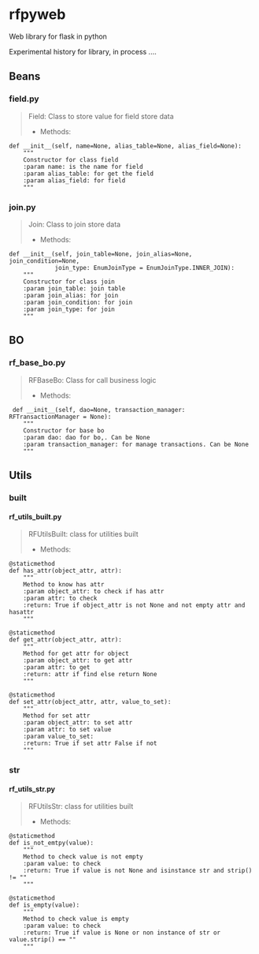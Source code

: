 # rfpyweb

Web library for flask in python

Experimental history for library, in process ....

## Beans

### field.py 

> Field:  Class to store value for field store data
>
>- Methods:
>
    def __init__(self, name=None, alias_table=None, alias_field=None):
        """
        Constructor for class field
        :param name: is the name for field
        :param alias_table: for get the field
        :param alias_field: for field
        """

### join.py

> Join: Class to join store data
>
> - Methods:
>
    def __init__(self, join_table=None, join_alias=None, join_condition=None,
                 join_type: EnumJoinType = EnumJoinType.INNER_JOIN):
        """
        Constructor for class join
        :param join_table: join table
        :param join_alias: for join
        :param join_condition: for join
        :param join_type: for join
        """ 

## BO

### rf_base_bo.py

> RFBaseBo: Class for call business logic
>- Methods:
>    
     def __init__(self, dao=None, transaction_manager: RFTransactionManager = None):
        """
        Constructor for base bo
        :param dao: dao for bo,. Can be None
        :param transaction_manager: for manage transactions. Can be None
        """
## Utils

### built

#### rf_utils_built.py

> RFUtilsBuilt: class for utilities built
>- Methods:
>
    @staticmethod
    def has_attr(object_attr, attr):
        """
        Method to know has attr
        :param object_attr: to check if has attr
        :param attr: to check
        :return: True if object_attr is not None and not empty attr and hasattr
        """
>
    @staticmethod
    def get_attr(object_attr, attr):
        """
        Method for get attr for object
        :param object_attr: to get attr
        :param attr: to get
        :return: attr if find else return None
        """
>
    @staticmethod
    def set_attr(object_attr, attr, value_to_set):
        """
        Method for set attr
        :param object_attr: to set attr
        :param attr: to set value
        :param value_to_set:
        :return: True if set attr False if not
        """
        
### str

#### rf_utils_str.py

> RFUtilsStr: class for utilities built
>- Methods:
>
    @staticmethod
    def is_not_emtpy(value):
        """
        Method to check value is not empty
        :param value: to check
        :return: True if value is not None and isinstance str and strip() != ""
        """
>
    @staticmethod
    def is_empty(value):
        """
        Method to check value is empty
        :param value: to check
        :return: True if value is None or non instance of str or value.strip() == ""
        """


